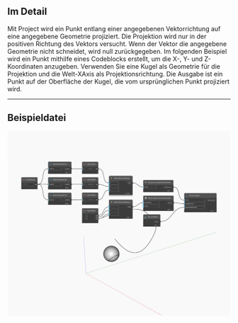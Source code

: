 ## Im Detail
Mit Project wird ein Punkt entlang einer angegebenen Vektorrichtung auf eine angegebene Geometrie projiziert. Die Projektion wird nur in der positiven Richtung des Vektors versucht. Wenn der Vektor die angegebene Geometrie nicht schneidet, wird null zurückgegeben. Im folgenden Beispiel wird ein Punkt mithilfe eines Codeblocks erstellt, um die X-, Y- und Z-Koordinaten anzugeben. Verwenden Sie eine Kugel als Geometrie für die Projektion und die Welt-XAxis als Projektionsrichtung. Die Ausgabe ist ein Punkt auf der Oberfläche der Kugel, die vom ursprünglichen Punkt projiziert wird.
___
## Beispieldatei

![Project](./Autodesk.DesignScript.Geometry.Curve.Project_img.jpg)

